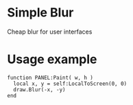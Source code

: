 # Simple Blur
Cheap blur for user interfaces

# Usage example
```
function PANEL:Paint( w, h )
  local x, y = self:LocalToScreen(0, 0)
  draw.Blur(-x, -y)
end
```
